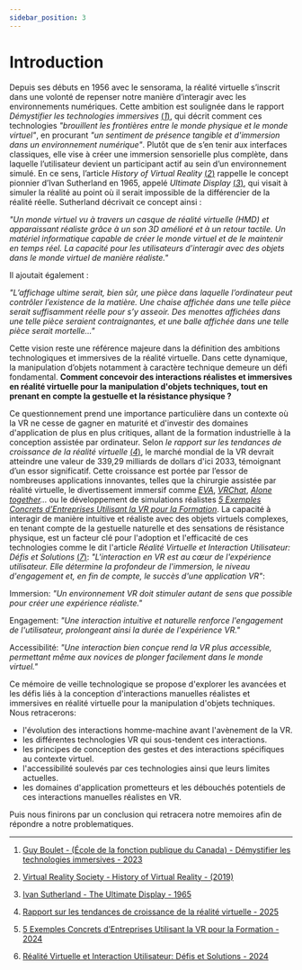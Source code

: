 ```yaml
---
sidebar_position: 3
---
```


# Introduction

Depuis ses débuts en 1956 avec le sensorama, la réalité virtuelle s’inscrit dans une volonté de repenser notre manière d’interagir avec les environnements numériques. Cette ambition est soulignée dans le rapport _Démystifier les technologies immersives_ [(_1_)](https://www.csps-efpc.gc.ca/tools/articles/immersive-technologies-fra.aspx), qui décrit comment ces technologies _"brouillent les frontières entre le monde physique et le monde virtuel"_, en procurant _"un sentiment de présence tangible et d'immersion dans un environnement numérique"_.
Plutôt que de s’en tenir aux interfaces classiques, elle vise à créer une immersion sensorielle plus complète, dans laquelle l’utilisateur devient un participant actif au sein d’un environnement simulé. En ce sens, l’article _History of Virtual Reality_ [(_2_)](https://www.vrs.org.uk/virtual-reality/history.html) rappelle le concept pionnier d’Ivan Sutherland en 1965, appelé _Ultimate Display_ [(_3_)](https://worrydream.com/refs/Sutherland_1965_-_The_Ultimate_Display.pdf), qui visait à simuler la réalité au point où il serait impossible de la différencier de la réalité réelle. Sutherland décrivait ce concept ainsi :

_"Un monde virtuel vu à travers un casque de réalité virtuelle (HMD) et apparaissant réaliste grâce à un son 3D amélioré et à un retour tactile. Un matériel informatique capable de créer le monde virtuel et de le maintenir en temps réel. La capacité pour les utilisateurs d’interagir avec des objets dans le monde virtuel de manière réaliste."_

Il ajoutait également :

_"L’affichage ultime serait, bien sûr, une pièce dans laquelle l’ordinateur peut contrôler l’existence de la matière. Une chaise affichée dans une telle pièce serait suffisamment réelle pour s’y asseoir. Des menottes affichées dans une telle pièce seraient contraignantes, et une balle affichée dans une telle pièce serait mortelle..."_

Cette vision reste une référence majeure dans la définition des ambitions technologiques et immersives de la réalité virtuelle. Dans cette dynamique, la manipulation d’objets notamment à caractère technique demeure un défi fondamental. **Comment concevoir des interactions réalistes et immersives en réalité virtuelle pour la manipulation d'objets techniques, tout en prenant en compte la gestuelle et la résistance physique ?**

Ce questionnement prend une importance particulière dans un contexte où la VR ne cesse de gagner en maturité et d'investir des domaines d'application de plus en plus critiques, allant de la formation industrielle à la conception assistée par ordinateur. Selon _le rapport sur les tendances de croissance de la réalité virtuelle_ [(_4_)](https://www.globenewswire.com/news-release/2025/03/18/3044525/28124/en/Virtual-Reality-Growth-Trends-Report-2025-Global-Market-to-Grow-by-339-29-Billion-by-2033-Driven-by-Rising-Applications-in-Surgery-Immersive-Entertainment-Simulation-Developments-P.html), le marché mondial de la VR devrait atteindre une valeur de 339,29 milliards de dollars d'ici 2033, témoignant d’un essor significatif. Cette croissance est portée par l’essor de nombreuses applications innovantes, telles que la chirurgie assistée par réalité virtuelle, le divertissement immersif comme _[EVA](https://www.eva.gg/fr-FR)_, _[VRChat](https://hello.vrchat.com/)_, _[Alone together](https://www.jeanmicheljarre.com/live/alone-together-vr-concert)..._ ou le développement de simulations réalistes _[5 Exemples Concrets d’Entreprises Utilisant la VR pour la Formation](https://rvolution.fr/2024/06/25/5-exemples-concrets-dentreprises-utilisant-la-vr-pour-la-formation/?utm_source=chatgpt.com)_. La capacité à interagir de manière intuitive et réaliste avec des objets virtuels complexes, en tenant compte de la gestuelle naturelle et des sensations de résistance physique, est un facteur clé pour l'adoption et l'efficacité de ces technologies comme le dit l'article _Réalité Virtuelle et Interaction Utilisateur: Défis et Solutions_ [(_7_)](https://w3r.one/fr/blog/mobile/technologies-emergentes/realite-virtuelle/realite-virtuelle-interaction-utilisateur-defis-solutions): _"L'interaction en VR est au cœur de l'expérience utilisateur. Elle détermine la profondeur de l'immersion, le niveau d'engagement et, en fin de compte, le succès d'une application VR"_:

Immersion: _"Un environnement VR doit stimuler autant de sens que possible pour créer une expérience réaliste."_

Engagement: _"Une interaction intuitive et naturelle renforce l'engagement de l'utilisateur, prolongeant ainsi la durée de l'expérience VR."_

Accessibilité: _"Une interaction bien conçue rend la VR plus accessible, permettant même aux novices de plonger facilement dans le monde virtuel."_

Ce mémoire de veille technologique se propose d'explorer les avancées et les défis liés à la conception d'interactions manuelles réalistes et immersives en réalité virtuelle pour la manipulation d'objets techniques.
Nous retracerons:

- l'évolution des interactions homme-machine avant l'avènement de la VR.
- les différentes technologies VR qui sous-tendent ces interactions.
- les principes de conception des gestes et des interactions spécifiques au contexte virtuel.
- l'accessibilité soulevés par ces technologies ainsi que leurs limites actuelles.
- les domaines d'application prometteurs et les débouchés potentiels de ces interactions manuelles réalistes en VR.

Puis nous finirons par un conclusion qui retracera notre memoires afin de répondre a notre problematiques.

---

1. [Guy Boulet - (École de la fonction publique du Canada) - Démystifier les technologies immersives - 2023](https://www.csps-efpc.gc.ca/tools/articles/immersive-technologies-fra.aspx)

2. [Virtual Reality Society - History of Virtual Reality - (2019)](https://www.vrs.org.uk/virtual-reality/history.html)

3. [Ivan Sutherland - The Ultimate Display - 1965 ](https://worrydream.com/refs/Sutherland_1965_-_The_Ultimate_Display.pdf)

4. [Rapport sur les tendances de croissance de la réalité virtuelle - 2025](https://www.globenewswire.com/news-release/2025/03/18/3044525/28124/en/Virtual-Reality-Growth-Trends-Report-2025-Global-Market-to-Grow-by-339-29-Billion-by-2033-Driven-by-Rising-Applications-in-Surgery-Immersive-Entertainment-Simulation-Developments-P.html)

5. [5 Exemples Concrets d’Entreprises Utilisant la VR pour la Formation - 2024](https://rvolution.fr/2024/06/25/5-exemples-concrets-dentreprises-utilisant-la-vr-pour-la-formation/)

6. [Réalité Virtuelle et Interaction Utilisateur: Défis et Solutions - 2024](https://w3r.one/fr/blog/mobile/technologies-emergentes/realite-virtuelle/realite-virtuelle-interaction-utilisateur-defis-solutions)
